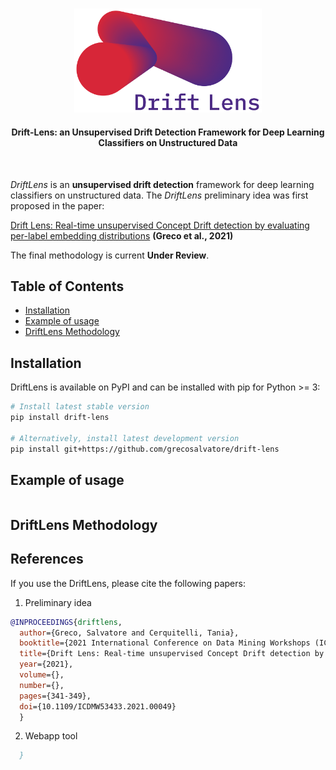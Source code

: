 #
<div align="center">
  <img src="docs/source/_static/Drift_Lens_Logo.png" width="300"/>
  <h4>Drift-Lens: an Unsupervised Drift Detection Framework for Deep Learning Classifiers on Unstructured Data</h4>
</div>
<br/>


*DriftLens* is an **unsupervised drift detection** framework for deep learning classifiers on unstructured data.
The *DriftLens* preliminary idea was first proposed in the paper:

[Drift Lens: Real-time unsupervised Concept Drift detection by evaluating per-label embedding distributions](https://ieeexplore.ieee.org/document/9679880) **(Greco et al., 2021)**

The final methodology is current **Under Review**.

## Table of Contents
- [Installation](#installation)
- [Example of usage](#example-of-usage)
- [DriftLens Methodology](#driftlens-methodology)

## Installation
DriftLens is available on PyPI and can be installed with pip for Python >= 3:
```bash
# Install latest stable version
pip install drift-lens

# Alternatively, install latest development version
pip install git+https://github.com/grecosalvatore/drift-lens
```

## Example of usage
```python
```

## DriftLens Methodology

## References
If you use the DriftLens, please cite the following papers:

1) Preliminary idea
```bibtex
@INPROCEEDINGS{driftlens,
  author={Greco, Salvatore and Cerquitelli, Tania},
  booktitle={2021 International Conference on Data Mining Workshops (ICDMW)}, 
  title={Drift Lens: Real-time unsupervised Concept Drift detection by evaluating per-label embedding distributions}, 
  year={2021},
  volume={},
  number={},
  pages={341-349},
  doi={10.1109/ICDMW53433.2021.00049}
  }
```

2) Webapp tool
```bibtex
  }
```